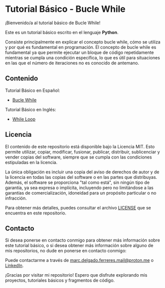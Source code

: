 # Tutorial Básico - Bucle While

¡Bienvenido/a al tutorial básico de Bucle While!

Este es un tutorial básico escrito en el lenguaje **Python**.

Consiste principalmente en explicar el concepto bucle while, cómo se utiliza y por qué es fundamental en programación.
El concepto de bucle while es fundamental ya que permite ejecutar un bloque de código repetidamente mientras se cumpla una condición específica, lo que es útil para situaciones en las que el número de iteraciones no es conocido de antemano.

## Contenido

Tutorial Básico en Español:
- [Bucle While](./07-while-loop-es.py)

Tutorial Básico en Inglés:
- [While Loop](./07-while-loop-en.py)

## Licencia

El contenido de este repositorio está disponible bajo la Licencia MIT. Esto permite utilizar, copiar, modificar, fusionar, publicar, distribuir, sublicenciar y vender copias del software, siempre que se cumpla con las condiciones estipuladas en la licencia.

La única obligación es incluir una copia del aviso de derechos de autor y de la licencia en todas las copias del software o en las partes que distribuyas. Además, el software se proporciona "tal como está", sin ningún tipo de garantía, ya sea expresa o implícita, incluyendo pero no limitándose a las garantías de comercialización, idoneidad para un propósito particular o no infracción.

Para obtener más detalles, puedes consultar el archivo [LICENSE](./../LICENSE) que se encuentra en este repositorio.

## Contacto

Si desea ponerse en contacto conmigo para obtener más información sobre este tutorial básico, o si desea obtener más información sobre alguno de mis repositorios, no dude en ponerse en contacto conmigo:

Puede contactarme a través de [marc.delgado.ferreres.mail@proton.me](mailto:marc.delgado.ferreres.mail@proton.me) o [LinkedIn](https://www.linkedin.com/in/marc-delgado-ferreres).

¡Gracias por visitar mi repositorio! Espero que disfrute explorando mis proyectos, tutoriales básicos y fragmentos de código.